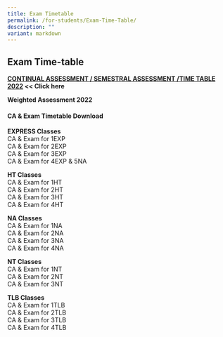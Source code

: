 ```yaml
---
title: Exam Timetable
permalink: /for-students/Exam-Time-Table/
description: ""
variant: markdown
---
```

## Exam Time-table

**[CONTINUAL ASSESSMENT / SEMESTRAL ASSESSMENT /TIME TABLE 2022](/files/2025_WA_Exam_Timetable.pdf)&nbsp;&lt;&lt; Click here**

**Weighted Assessment 2022**

#### **CA &amp; Exam Timetable Download**

**EXPRESS Classes**  
CA &amp; Exam for 1EXP  
CA &amp; Exam for 2EXP  
CA &amp; Exam for 3EXP  
CA &amp; Exam for 4EXP &amp; 5NA

**HT Classes**  
CA &amp; Exam for 1HT  
CA &amp; Exam for 2HT  
CA &amp; Exam for 3HT  
CA &amp; Exam for 4HT

**NA Classes**  
CA &amp; Exam for 1NA  
CA &amp; Exam for 2NA  
CA &amp; Exam for 3NA  
CA &amp; Exam for 4NA

**NT Classes**  
CA &amp; Exam for 1NT  
CA &amp; Exam for 2NT  
CA &amp; Exam for 3NT

**TLB Classes**  
CA &amp; Exam for 1TLB  
CA &amp; Exam for 2TLB  
CA &amp; Exam for 3TLB  
CA &amp; Exam for 4TLB